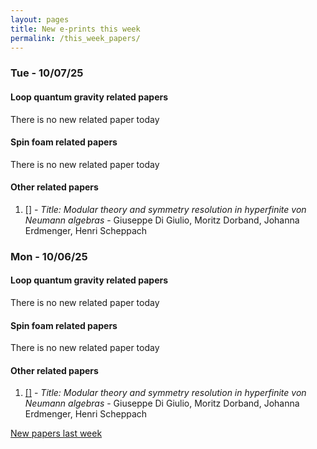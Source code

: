 ```yaml
---
layout: pages
title: New e-prints this week
permalink: /this_week_papers/
---
```




### Tue - 10/07/25

#### Loop quantum gravity related papers

There is no new related paper today 

#### Spin foam related papers

There is no new related paper today 



#### Other related papers

1. [[]](https://arxiv.org/abs/) - *Title:
          Modular theory and symmetry resolution in hyperfinite von Neumann algebras* - Giuseppe Di Giulio, Moritz Dorband, Johanna Erdmenger, Henri Scheppach



### Mon - 10/06/25

#### Loop quantum gravity related papers

There is no new related paper today 

#### Spin foam related papers

There is no new related paper today 



#### Other related papers

1. [[]](https://arxiv.org/abs/) - *Title:
          Modular theory and symmetry resolution in hyperfinite von Neumann algebras* - Giuseppe Di Giulio, Moritz Dorband, Johanna Erdmenger, Henri Scheppach






[New papers last week]({{site.url}}/archived/weekly/pre-prints/2025/10/06/archived_weekly_papers.html)